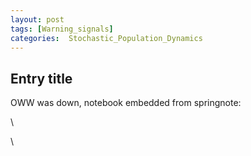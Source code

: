 ```yaml
---
layout: post
tags: [Warning_signals]
categories:  Stochastic_Population_Dynamics
---
```






 





Entry title
-----------

OWW was down, notebook embedded from springnote:

\

\

